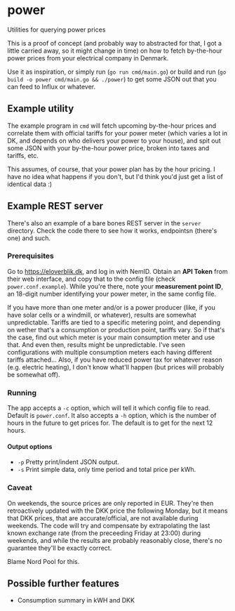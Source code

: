# power
Utilities for querying power prices

This is a proof of concept (and probably way to abstracted for that, I got a
little carried away, so it might change in time) on how to fetch by-the-hour
power prices from your electrical company in Denmark.

Use it as inspiration, or simply run (`go run cmd/main.go`) or build and run
(`go build -o power cmd/main.go && ./power`) to get some JSON out that you can
feed to Influx or whatever.

## Example utility

The example program in `cmd` will fetch upcoming by-the-hour prices and
correlate them with official tariffs for your power meter (which varies a lot
in DK, and depends on who delivers your power to your house), and spit out some
JSON with your by-the-hour power price, broken into taxes and tariffs, etc.

This assumes, of course, that your power plan has by the hour pricing. I have
no idea what happens if you don't, but I'd think you'd just get a list of
identical data :)

## Example REST server

There's also an example of a bare bones REST server in the `server` directory. Check the code there to see how it works,
endpointsn (there's one) and such.

### Prerequisites

Go to https://eloverblik.dk, and log in with NemID. Obtain an **API Token** from their web
interface, and copy that to the config file (check `power.conf.example`). While
you're there, note your **measurement point ID**, an 18-digit number identifying
your power meter, in the same config file.

If you have more than one meter and/or is a power producer (like, if you have solar cells or a windmill, or whatever), results are somewhat unpredictable. Tariffs are tied to a specific metering point, and depending on wether that's a consumption or production point, tariffs vary. So if that's the case, find out which meter is your main consumption meter and use that. And even then, results might be unpredictable. I've seen configurations with multiple consumption meters each having different tariffs attached... Also, if you have reduced power tax for whatever reason (e.g. electric heating), I don't know what'll happen (but prices will probably be somewhat off).

### Running

The app accepts a `-c` option, which will tell it which config file to read.
Default is `power.conf`. It also accepts a `-h` option, which is the number of
hours in the future to get prices for. The default is to get for the next 12
hours.

#### Output options

* `-p` Pretty print/indent JSON output.
* `-s` Print simple data, only time period and total price per kWh.


### Caveat

On weekends, the source prices are only reported in EUR. They're then
retroactively updated with the DKK price the following Monday, but it means
that DKK prices, that are accurate/official, are not available during weekends.
The code will try and compensate by extrapolating the last known exchange rate
(from the preceeding Friday at 23:00) during weekends, and while the results
are probably reasonably close, there's no guarantee they'll be exactly correct.

Blame Nord Pool for this.

## Possible further features

* Consumption summary in kWH and DKK
